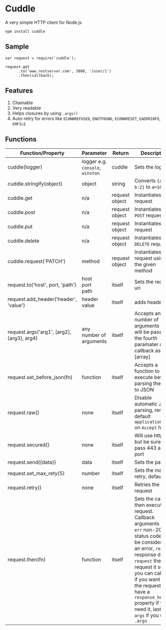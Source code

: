 Cuddle
===

A very simple HTTP client for Node.js
<!-- language:console -->

	npm install cuddle

Sample
---
<!-- language:console -->

    var request = require('cuddle');

    request.get
          .to('www.restserver.com', 3000, '/user/1')
          .then(callback);




Features
---

1. Chainable
2. Very readable
3. Helps closures by using `.args()`
4. Auto-retry for errors like `ECONNREFUSED`, `ENOTFOUND`, `ECONNRESET`,  `EADDRINFO`, `EMFILE`


Functions
---

Function/Property | Parameter | Return | Description
--- | --- | --- | ---
cuddle(logger) | logger e.g. `console`, `winston` | cuddle | Sets the logger
cuddle.stringify(object) | object | string | Converts `{a:1, b:2}` to `a=1&b=2`
cuddle.get | n/a | request object | Instantiates a `GET` request
cuddle.post | n/a | request object | Instantiates a `POST` request
cuddle.put | n/a | request object | Instantiates a `PUT` request
cuddle.delete | n/a | request object | Instantiates a `DELETE` request
cuddle.request('PATCH') | method | request object | Instantiates a request using the given method
request.to('host', port, 'path') | host  <br/> port <br/> path | itself | Sets the request uri
request.add_header('header', 'value') | header <br /> value | itself | adds header
request.args('arg1', [arg2], {arg3}, arg4) | any number of arguments | itself | Accepts any number of arguments and will be passed as the fourth paramater on callback as an [array]
request.set_before_json(fn) | function | itself | Accepts a function to execute before parsing the data to JSON
request.raw() | none | itself | Disable automatic JSON parsing, removes default `application/json` on `Accept` header
request.secured() | none | itself | Will use https, but be sure to pass 443 as the port
request.send({data}) | data | itself | Sets the payload
request.set_max_rety(5) | number | itself | Sets the max retry, default is 3
request.retry() | none | itself | Retries the request
request.then(fn) | function | itself | Sets the callback then executes request. Callback arguments are `err` non-200 status codes will be considered as an error, `result` response data, `request` the request it self so you can call retry if you want and the request will have a `response_headers` property if you need it, lastly `args` if you used `.args`

